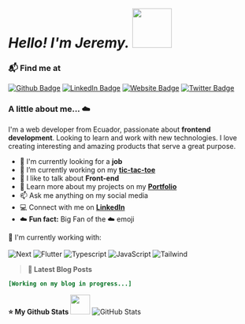 # *Hello! I'm Jeremy.* <img height="80px" src="https://em-content.zobj.net/source/microsoft-teams/337/waving-hand_1f44b.png">

### 📬  Find me at
[![Github Badge](https://img.shields.io/badge/Github-000000?style=for-the-badge&logo=github&logoColor=white)](https://github.com/JeremyDevCode/) [![LinkedIn Badge](https://img.shields.io/badge/-Linkedin-blue?style=for-the-badge&logo=linkedin&logoColor=white&link=https://www.linkedin.com/in/jeremydeveloper/)](https://www.linkedin.com/in/jeremydeveloper/) [![Website Badge](https://img.shields.io/badge/-Website-ffb200?style=for-the-badge&logo=google-chrome&logoColor=white&link=https://jeremyportfolio.vercel.app)](https://jeremyportfolio.vercel.app) [![Twitter Badge](https://img.shields.io/badge/-Twitter-1ca0f1?style=for-the-badge&logo=Twitter&logoColor=white&link=ttps://twitter.com/jeremyjsx)](https://twitter.com/jeremyjsx)
### A little about me... :cloud:
 I'm a web developer from Ecuador, passionate about **frontend development**. Looking to learn and work with new technologies. I love creating interesting and amazing products that serve a great purpose.

 -   💼  I'm currently looking for a **job**
-   🌱  I’m currently working on my  **[tic-tac-toe](https://github.com/JeremyDevCode/tic-tac-toe")**
-   💬  I like to talk about  **Front-end**
-   📖  Learn more about my projects on my  **[Portfolio](https://jeremyportfolio.vercel.app/)**
-   📫  Ask me anything on my social media
-   💻  Connect with me on  **[LinkedIn](https://www.linkedin.com/in/jeremydeveloper/ "Jeremy Mosquera LinkedIn")**
- :cloud: **Fun fact:** Big Fan of the  :cloud:  emoji
 
 :page_with_curl: I'm currently working with:
<br><br>![Next](https://img.shields.io/badge/NextJS-000000?style=for-the-badge&logo=nextdotjs&logoColor=white) ![Flutter](https://img.shields.io/badge/-ReactJs-61DAFB?logo=react&logoColor=white&style=for-the-badge)   ![Typescript](https://img.shields.io/badge/Typescript-3178c6?style=for-the-badge&logo=typescript&logoColor=white) ![JavaScript](https://img.shields.io/badge/javascript-%23323330.svg?style=for-the-badge&logo=javascript&logoColor=%23F7DF1E)   ![Tailwind](https://img.shields.io/badge/Tailwind-38B2AC?style=for-the-badge&logo=tailwind-css&logoColor=white)

 > **📝  Latest Blog Posts** 
 ```ini
 [Working on my blog in progress...]
 ```
 **⭐  My Github Stats** <img height="40px" src="https://github.com/images/mona-whisper.gif">
![GitHub Stats](https://github-readme-stats.vercel.app/api?username=jeremydevcode)

<!--
**JeremyDevCode/JeremyDevCode** is a ✨ _special_ ✨ repository because its `README.md` (this file) appears on your GitHub profile.

Here are some ideas to get you started:

- 🔭 I’m currently working on ...
- 🌱 I’m currently learning ...
- 👯 I’m looking to collaborate on ...
- 🤔 I’m looking for help with ...
- 💬 Ask me about ...
- 📫 How to reach me: ...
- 😄 Pronouns: ...
- ⚡ Fun fact: ...
-->
